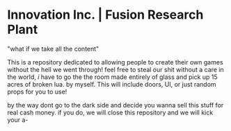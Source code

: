 # Innovation Inc. | Fusion Research Plant
"what if we take all the content"

This is a repository dedicated to allowing people to create their own games without the hell we went through!
feel free to steal our shit without a care in the world, *i* have to go the the room made entirely of glass and pick up 15 acres of broken lua. by myself.
This will include doors, UI, or just random props for you to use!

by the way dont go to the dark side and decide you wanna sell this stuff for real cash money. if you do, we will close this repository and we will kick your a-
